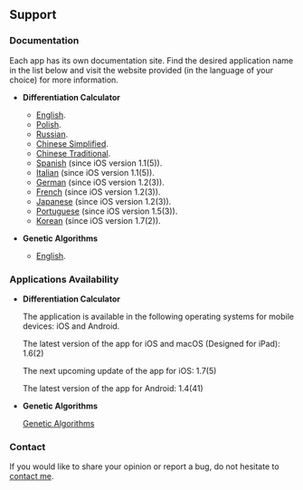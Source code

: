 ## Support

### Documentation

Each app has its own documentation site.
Find the desired application name in the list below and visit the website provided (in the language of your choice) for more information.
* **Differentiation Calculator**
  * [English](https://www.taketechease.com/differentiation/differentiation-calculator-en.html).
  * [Polish](https://www.taketechease.com/differentiation/differentiation-calculator-pl.html).
  * [Russian](https://www.taketechease.com/differentiation/differentiation-calculator-ru.html).
  * [Chinese Simplified](https://www.taketechease.com/differentiation/differentiation-calculator-zh-cn.html).
  * [Chinese Traditional](https://www.taketechease.com/differentiation/differentiation-calculator-zh-tw.html).
  * [Spanish](https://www.taketechease.com/differentiation/differentiation-calculator-es.html) (since iOS version 1.1(5)).
  * [Italian](https://www.taketechease.com/differentiation/differentiation-calculator-it.html) (since iOS version 1.1(5)).
  * [German](https://www.taketechease.com/differentiation/differentiation-calculator-de.html) (since iOS version 1.2(3)).
  * [French](https://www.taketechease.com/differentiation/differentiation-calculator-fr.html) (since iOS version 1.2(3)).
  * [Japanese](https://www.taketechease.com/differentiation/differentiation-calculator-ja.html) (since iOS version 1.2(3)).
  * [Portuguese](https://www.taketechease.com/differentiation/differentiation-calculator-pt.html) (since iOS version 1.5(3)).
  * [Korean](https://www.taketechease.com/differentiation/differentiation-calculator-ko.html) (since iOS version 1.7(2)).
    
* **Genetic Algorithms**
    * [English](https://www.taketechease.com/optfinder/genetic-algorithms.html).
      
### Applications Availability

* **Differentiation Calculator**

  The application is available in the following operating systems for mobile devices: iOS and Android.

  The latest version of the app for iOS and macOS (Designed for iPad): 1.6(2)
 
  The next upcoming update of the app for iOS: 1.7(5)
  
  The latest version of the app for Android: 1.4(41)

* **Genetic Algorithms**

  [Genetic Algorithms](https://ilonakosinska.github.io/ag/)
  
### Contact

If you would like to share your opinion or report a bug, do not hesitate to [contact me](mailto:i.d.kosinska@gmail.com).
